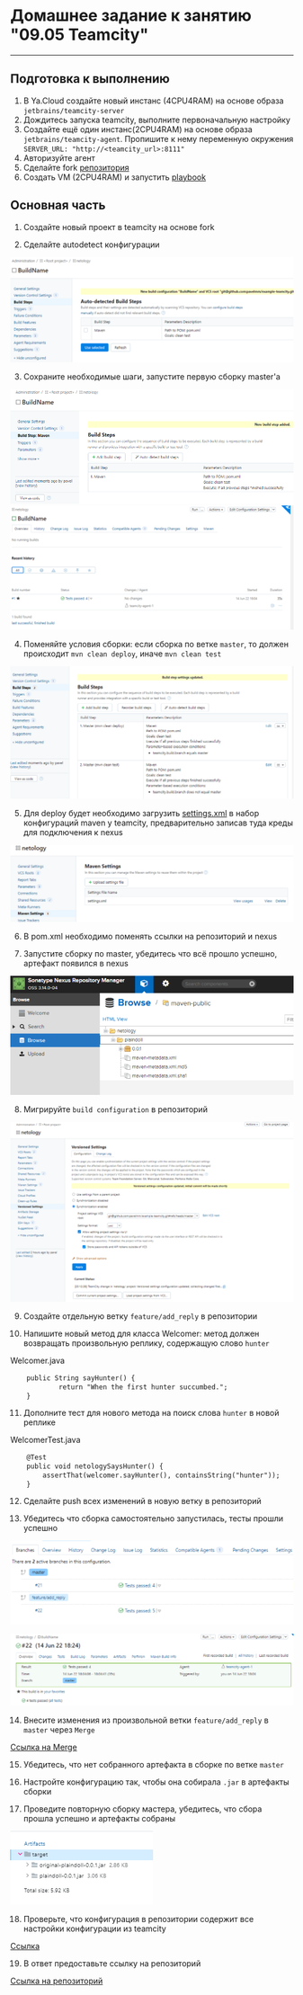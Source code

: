 # Домашнее задание к занятию "09.05 Teamcity"

---
## Подготовка к выполнению
1. В Ya.Cloud создайте новый инстанс (4CPU4RAM) на основе образа `jetbrains/teamcity-server`
2. Дождитесь запуска teamcity, выполните первоначальную настройку
3. Создайте ещё один инстанс(2CPU4RAM) на основе образа `jetbrains/teamcity-agent`. Пропишите к нему переменную окружения `SERVER_URL: "http://<teamcity_url>:8111"`
4. Авторизуйте агент
5. Сделайте fork [репозитория](https://github.com/aragastmatb/example-teamcity)
6. Создать VM (2CPU4RAM) и запустить [playbook](./infrastructure)

## Основная часть

1. Создайте новый проект в teamcity на основе fork

2. Сделайте autodetect конфигурации

![image](https://github.com/pavelmm/devops-netology/blob/main/screen/9_5_2.png)

3. Сохраните необходимые шаги, запустите первую сборку master'a

![image](https://github.com/pavelmm/devops-netology/blob/main/screen/9_5_3.png)
![image](https://github.com/pavelmm/devops-netology/blob/main/screen/9_5_5.png)



4. Поменяйте условия сборки: если сборка по ветке `master`, то должен происходит `mvn clean deploy`, иначе `mvn clean test`

![image](https://github.com/pavelmm/devops-netology/blob/main/screen/9_5_6.png)

5. Для deploy будет необходимо загрузить [settings.xml](./teamcity/settings.xml) в набор конфигураций maven у teamcity, предварительно записав туда креды для подключения к nexus

![image](https://github.com/pavelmm/devops-netology/blob/main/screen/9_5_8.png)

6. В pom.xml необходимо поменять ссылки на репозиторий и nexus

7. Запустите сборку по master, убедитесь что всё прошло успешно, артефакт появился в nexus

![image](https://github.com/pavelmm/devops-netology/blob/main/screen/9_5_9.png)



8. Мигрируйте `build configuration` в репозиторий

![image](https://github.com/pavelmm/devops-netology/blob/main/screen/9_5_10.png)



9. Создайте отдельную ветку `feature/add_reply` в репозитории

10. Напишите новый метод для класса Welcomer: метод должен возвращать произвольную реплику, содержащую слово `hunter`

Welcomer.java  

```
    public String sayHunter() {
            return "When the first hunter succumbed.";
    }
```

11. Дополните тест для нового метода на поиск слова `hunter` в новой реплике

WelcomerTest.java  

```
	@Test
	public void netologySaysHunter() {
		assertThat(welcomer.sayHunter(), containsString("hunter"));
	}
```

12. Сделайте push всех изменений в новую ветку в репозиторий

13. Убедитесь что сборка самостоятельно запустилась, тесты прошли успешно

![image](https://github.com/pavelmm/devops-netology/blob/main/screen/9_5_15.png)

![image](https://github.com/pavelmm/devops-netology/blob/main/screen/9_5_40.png)





14. Внесите изменения из произвольной ветки `feature/add_reply` в `master` через `Merge`

[Ссылка на Merge](https://github.com/)

15. Убедитесь, что нет собранного артефакта в сборке по ветке `master`

16. Настройте конфигурацию так, чтобы она собирала `.jar` в артефакты сборки



17. Проведите повторную сборку мастера, убедитесь, что сбора прошла успешно и артефакты собраны

![image](https://github.com/pavelmm/devops-netology/blob/main/screen/9_5_11.png)

18. Проверьте, что конфигурация в репозитории содержит все настройки конфигурации из teamcity

[Ссылка](https://github.com/pavelmm/example-teamcity/blob/master/.teamcity/Netology/buildTypes/Netology_BuildName.xml)

19. В ответ предоставьте ссылку на репозиторий

[Ссылка на репозиторий](https://github.com/pavelmm/example-teamcity/tree/master/)
